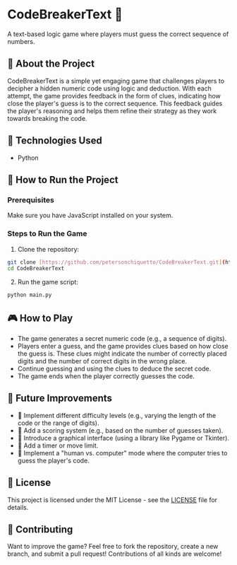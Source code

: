 # CodeBreakerText 🔐

A text-based logic game where players must guess the correct sequence of numbers.

## 📜 About the Project

CodeBreakerText is a simple yet engaging game that challenges players to decipher a hidden numeric code using logic and deduction.  With each attempt, the game provides feedback in the form of clues, indicating how close the player's guess is to the correct sequence. This feedback guides the player's reasoning and helps them refine their strategy as they work towards breaking the code.

## 🚀 Technologies Used

*   Python

## 🔧 How to Run the Project

### Prerequisites

Make sure you have JavaScript installed on your system.

### Steps to Run the Game

1.  Clone the repository:

```bash
git clone [https://github.com/petersonchiquetto/CodeBreakerText.git](https://github.com/petersonchiquetto/CodeBreakerText.git)
cd CodeBreakerText
```

2.  Run the game script:

```bash
python main.py
```

## 🎮 How to Play

*   The game generates a secret numeric code (e.g., a sequence of digits).
*   Players enter a guess, and the game provides clues based on how close the guess is.  These clues might indicate the number of correctly placed digits and the number of correct digits in the wrong place.
*   Continue guessing and using the clues to deduce the secret code.
*   The game ends when the player correctly guesses the code.

## 📌 Future Improvements

*   🔹 Implement different difficulty levels (e.g., varying the length of the code or the range of digits).
*   🔹 Add a scoring system (e.g., based on the number of guesses taken).
*   🔹 Introduce a graphical interface (using a library like Pygame or Tkinter).
*   🔹 Add a timer or move limit.
*   🔹 Implement a "human vs. computer" mode where the computer tries to guess the player's code.

## 📝 License

This project is licensed under the MIT License - see the [LICENSE](LICENSE) file for details. 

## 🤝 Contributing

Want to improve the game? Feel free to fork the repository, create a new branch, and submit a pull request!  Contributions of all kinds are welcome!
